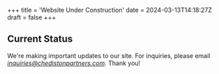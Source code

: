 +++
title = 'Website Under Construction'
date = 2024-03-13T14:18:27Z
draft = false
+++
## Current Status

We're making important updates to our site. For inquiries, please email *inquiries@chedistonpartners.com*. Thank you!
